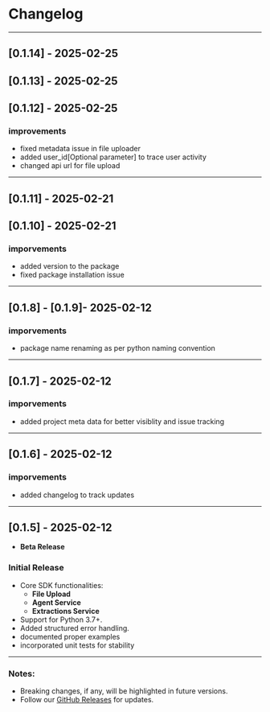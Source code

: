 # Changelog

---
## [0.1.14] - 2025-02-25
## [0.1.13] - 2025-02-25
## [0.1.12] - 2025-02-25
### improvements
- fixed metadata issue in file uploader
- added user_id[Optional parameter] to trace user activity
- changed api url for file upload

---
## [0.1.11] - 2025-02-21
## [0.1.10] - 2025-02-21
### imporvements
- added version to the package
- fixed package installation issue
---
## [0.1.8] - [0.1.9]- 2025-02-12
### imporvements
- package name renaming as per python naming convention

---
## [0.1.7] - 2025-02-12
### imporvements
- added project meta data for better visiblity and issue tracking

---
## [0.1.6] - 2025-02-12
### imporvements
- added changelog to track updates

---
## [0.1.5] - 2025-02-12
- **Beta Release**
### Initial Release
- Core SDK functionalities:
  - **File Upload**
  - **Agent Service**
  - **Extractions Service**
- Support for Python 3.7+.
- Added structured error handling.
- documented proper examples
- incorporated unit tests for stability

---

### Notes:
- Breaking changes, if any, will be highlighted in future versions.
- Follow our [GitHub Releases](https://github.com/splorehq/splore-sdk-py/releases) for updates.